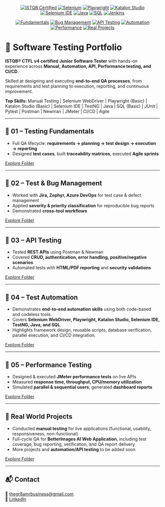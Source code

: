 <p align="center">
  <a href="https://www.istqb.org/"><img src="https://img.shields.io/badge/ISTQB-CTFL4-blue" alt="ISTQB Certified"></a>
  <a href="https://www.selenium.dev/"><img src="https://img.shields.io/badge/Selenium-WebDriver-green" alt="Selenium"></a>
  <a href="https://playwright.dev/"><img src="https://img.shields.io/badge/Playwright-Basic-purple" alt="Playwright"></a>
  <a href="https://www.katalon.com/"><img src="https://img.shields.io/badge/Katalon-Basic-orange" alt="Katalon Studio"></a>
  <a href="https://www.selenium.dev/selenium-ide/"><img src="https://img.shields.io/badge/Selenium_IDE-Codeless-red" alt="Selenium IDE"></a>
  <a href="https://www.java.com/"><img src="https://img.shields.io/badge/Java-Programming-lightblue" alt="Java"></a>
  <a href="https://www.w3schools.com/sql/"><img src="https://img.shields.io/badge/SQL-Basic-yellow" alt="SQL"></a>
  <a href="https://www.jenkins.io/"><img src="https://img.shields.io/badge/Jenkins-CI/CD-lightgrey" alt="Jenkins"></a>
</p>


<p align="center">
  <a href="#testing-fundamentals"><img src="https://img.shields.io/badge/01-Fundamentals-blue" alt="Fundamentals"></a>
  <a href="#test-bug-management"><img src="https://img.shields.io/badge/02-Bug_Management-yellow" alt="Bug Management"></a>
  <a href="#api-testing"><img src="https://img.shields.io/badge/03-API_Testing-green" alt="API Testing"></a>
  <a href="#test-automation-frameworks"><img src="https://img.shields.io/badge/04-Automation_Frameworks-red" alt="Automation"></a>
  <a href="#performance-testing"><img src="https://img.shields.io/badge/05-Performance_Testing-purple" alt="Performance"></a>
  <a href="#real-world-projects"><img src="https://img.shields.io/badge/Real_World_Projects-lightblue" alt="Real Projects"></a>
</p>

# 🧪 Software Testing Portfolio

**ISTQB® CTFL v4 certified Junior Software Tester** with hands-on experience across **Manual, Automation, API, Performance testing, and CI/CD**.  

Skilled at designing and executing **end-to-end QA processes**, from requirements and test planning to execution, reporting, and continuous improvement.  

**Top Skills:** Manual Testing | Selenium WebDriver | Playwright (Basic) | Katalon Studio (Basic) | Selenium IDE | TestNG | Java | SQL (Basic) | JUnit | Pytest | Postman | Newman | JMeter | CI/CD | Agile  
 

---

## 🔹 01 – Testing Fundamentals
<a name="testing-fundamentals"></a>
- Full QA lifecycle: **requirements → planning → test design → execution → reporting**  
- Designed **test cases**, built **traceability matrices**, executed **Agile sprints**

[Explore Folder](./01-Testing_Fundamentals/README.md)  

---

## 🔹 02 – Test & Bug Management
<a name="test-bug-management"></a>
- Worked with **Jira, Zephyr, Azure DevOps** for test case & defect management  
- Applied **severity & priority classification** for reproducible bug reports  
- Demonstrated **cross-tool workflows**

[Explore Folder](./02-Test_Bug_Management/README.md)  

---

## 🔹 03 – API Testing
<a name="api-testing"></a>
- Tested **REST APIs** using Postman & Newman  
- Covered **CRUD, authentication, error handling, positive/negative scenarios**  
- Automated tests with **HTML/PDF reporting** and **security validations**

[Explore Folder](./03-API_Testing/README.md)  

---

## 🔹 04 – Test Automation 
<a name="test-automation"></a>
- Demonstrates **end-to-end automation skills** using both code-based and codeless tools.  
- Covers **Selenium WebDriver, Playwright, Katalon Studio, Selenium IDE, TestNG, Java, and SQL**.  
- Highlights framework design, reusable scripts, database verification, parallel execution, and CI/CD integration.  

[Explore Folder](./Test_Automation/README.md)

---

## 🔹 05 – Performance Testing
<a name="performance-testing"></a>
- Designed & executed **JMeter performance tests** on live APIs  
- Measured **response time, throughput, CPU/memory utilization**  
- Simulated **parallel & sequential users**, generated **dashboard reports**

[Explore Folder](./05-Performance_Testing/README.md)  

---

## 🔹 Real World Projects
<a name="real-world-projects"></a>
- Conducted **manual testing** for live applications (functional, usability, responsiveness, non-functional)  
- Full-cycle QA for **BetterImages AI Web Application**, including test coverage, bug reporting, verification, and QA report delivery  
- More projects and **automation/API testing** to be added soon

[Explore Folder](./Real_World_Projects/README.md)


---

## 📬 Contact
📧 [thegr8amrbusiness@gmail.com](mailto:thegr8amrbusiness@gmail.com)  
💼 [LinkedIn](https://www.linkedin.com/)
